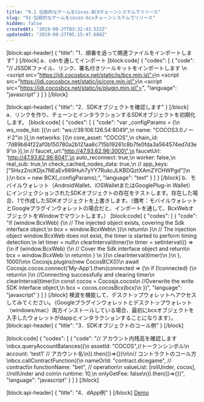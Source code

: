 ```yaml
---
title: "9.1 伝統的なゲームをCocos-BCXチェーンシステムでリリース"
slug: "91-伝統的なゲームをcocos-bcxチェーンシステムでリリース"
hidden: false
createdAt: "2019-09-27T03:32:43.522Z"
updatedAt: "2019-09-27T05:15:47.686Z"
---
```

[block:api-header]
{
  "title": "1．順番を追って関連ファイルをインポートします"
}
[/block]
a．cdnを通してインポート
[block:code]
{
  "codes": [
    {
      "code": "// JSSDKファイル、リンク、署名付きツールキットをインポートします \n <script src=\"https://jdi.cocosbcx.net/static/js/bcx.min.js\"></script>\n <script src=\"https://jdi.cocosbcx.net/static/js/core.min.js\"></script>\n <script src=\"https://jdi.cocosbcx.net/static/js/plugin.min.js\"></script>",
      "language": "javascript"
    }
  ]
}
[/block]

[block:api-header]
{
  "title": "2．SDKオブジェクトを確認します"
}
[/block]
a．リンクを作り、チェーンとインタラクションするSDKオブジェクトを初期化します。
[block:code]
{
  "codes": [
    {
      "code": "var _configParams = {\n      ws_node_list: [{\n        url: \"ws://39.106.126.54:8049\",\n        name: \"COCOS3.0ノード2\"\n      }],\n      networks: [{\n        core_asset: \"COCOS\",\n        chain_id: '7d89b84f22af0b150780a2b121aa6c715b19261c8b7fe0fda3a564574ed7d3e9'\n      }],\n      // faucet_url:\"http://47.93.62.96:3000\",\n      faucetUrl: 'http://47.93.62.96:8041',\n      auto_reconnect: true,\n      worker: false,\n      real_sub: true,\n      check_cached_nodes_data: true,\n      // app_keys: [\"5HxzZncKDjx7NEaEv989Huh7yYY7RukcJLKBDQztXAmZYCHWPgd\"]\n    };\n    bcx = new BCX(_configParams);",
      "language": "text"
    }
  ]
}
[/block]
b．モバイルウォレット（AndroidWallet、iOSWalletまたはGooglePlug-in Wallet）にインジェクションされたSDKオブジェクトの存在をテストします。存在した場合、1で作成したSDKオブジェクトを上書きします。（備考：モバイルウォレットとGoogleプラグインウォレットの場合だと、インポートを通して、BcxWebオブジェクトをWindowでマウントします。）
[block:code]
{
  "codes": [
    {
      "code": "if (window.BcxWeb) {\n         // The injected object exists, covering the Sdk interface object.\n          bcx = window.BcxWeb\n          })\n          return\n        }\n  // The injection object window.BcxWeb does not exist, the timer is started to perform timing detection.\n  let timer = null\n        clearInterval(timer)\n        timer = setInterval(() => {\n          if (window.BcxWeb) {\n              // Cover the Sdk interface object and return\n               bcx = window.BcxWeb       \n                return\n              } \n            })\n            clearInterval(timer)\n          }\n        }, 1000)\n\n Cocosjs.plugins(new CocosBCX())\n        await Cocosjs.cocos.connect('My-App').then(connected => {\n          if (!connected) {\n            return\n          }\n          //Connecting successfully and clearing timer\n          clearInterval(timer)\n          const cocos = Cocosjs.cocos\n          //Overwrite the write SDK interface object,\n          bcx = cocos.cocosBcx(bcx)\n        })",
      "language": "javascript"
    }
  ]
}
[/block]
検波を機能して、デスクトップウォレットへアクセスしてみてください。（Googleプラグインウォレットとデスクトップウォレット（windows/mac）両方インストールしている場合、最初にbcxオブジェクトを入手したウォレットがdappとインタラクションすることになります）。
[block:api-header]
{
  "title": "3．SDKオブジェクトのコール例"
}
[/block]

[block:code]
{
  "codes": [
    {
      "code": "// アカウント内残高を確認します\nbcx.queryAccountBalances({\n  assetId: \"COCOS\",//トークンシンボル\n  account: 'test1' // アカウント名\n}).then(()=>{})\n\n// コントラクトのコール方\nbcx.callContractFunction({\n  nameOrId: \"contract.dicegame\", // contract\n  functionName: \"bet\", // operation\n  valueList: [rollUnder, cocos], //rollUnder and coin\n  runtime: 10,\n  onlyGetFee: false\n}).then(()=>{})",
      "language": "javascript"
    }
  ]
}
[/block]

[block:api-header]
{
  "title": "4．dApp例"
}
[/block]
[Demo](https://github.com/Cocos-BCX/cocos-dice-sample)